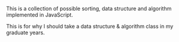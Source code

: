This is a collection of possible sorting, data structure and algorithm implemented in JavaScript.

This is for why I should take a data structure & algorithm class in my graduate years.
